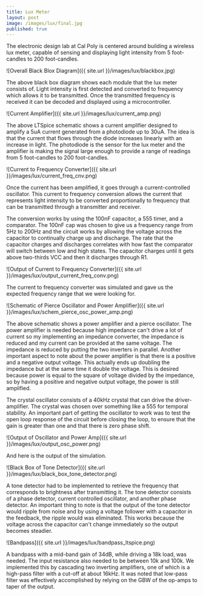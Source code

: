 ```yaml
---
title: Lux Meter
layout: post
image: /images/lux/final.jpg
published: true
---
```


The electronic design lab at Cal Poly is centered around building a wireless lux meter, capable of sensing and displaying light intensity from 5 foot-candles to 200 foot-candles.

<!-- more -->

![Overall Black Blox Diagram]({{ site.url }}/images/lux/blackbox.jpg)

The above black box diagram shows each module that the lux meter consists of. Light intensity is first detected and converted to frequency which allows it to be transmitted. Once the transmitted frequency is received it can be decoded and displayed using a microcontroller.

![Current Amplifier]({{ site.url }}/images/lux/current_amp.png)
 
The above LTSpice schematic shows a current amplifier designed to amplify a 5uA current generated from a photodiode up to 30uA. The idea is that the current that flows through the diode increases linearly with an increase in light. The photodiode is the sensor for the lux meter and the amplifier is making the signal large enough to provide a range of readings from 5 foot-candles to 200 foot-candles.

![Current to Frequency Converter]({{ site.url }}/images/lux/current_freq_cnv.png)

Once the current has been amplified, it goes through a current-controlled oscillator. This current to frequency conversion allows the current that represents light intensity to be converted proportionally to frequency that can be transmitted through a transmitter and receiver.

The conversion works by using the 100nF capacitor, a 555 timer, and a comparator. The 100nF cap was chosen to give us a frequency range from 5Hz to 200Hz and the circuit works by allowing the voltage across the capacitor to continually charge up and discharge. The rate that the capacitor charges and discharges correlates with how fast the comparator will switch between low and high states. The capacitor charges until it gets above two-thirds VCC and then it discharges through R1.

![Output of Current to Frequency Converter]({{ site.url }}/images/lux/output_current_freq_conv.png)

The current to frequency converter was simulated and gave us the expected frequency range that we were looking for. 

![Schematic of Pierce Oscillator and Power Amplifier]({{ site.url }}/images/lux/schem_pierce_osc_power_amp.png)

The above schematic shows a power amplifier and a pierce oscillator. The power amplifier is needed because high impedance can't drive a lot of current so my implementing an impedance converter, the impedance is reduced and my current can be provided at the same voltage. The impedance is reduced by putting the two inverters in parallel. Another important aspect to note about the power amplifier is that there is a positive and a negative output voltage. This actually ends up doubling the impedance but at the same time it double the voltage. This is desired because power is equal to the square of voltage divided by the impedance, so by having a positive and negative output voltage, the power is still amplified. 

The crystal oscillator consists of a 40kHz crystal that can drive the driver-amplifier. The crystal was chosen over something like a 555 for temporal stability. An important part of getting the oscillator to work was to test the open loop response of the circuit before closing the loop, to ensure that the gain is greater than one and that there is zero phase shift. 

![Output of Oscillator and Power Amp]({{ site.url }}/images/lux/output_osc_power.png)

And here is the output of the simulation.

![Black Box of Tone Detector]({{ site.url }}/images/lux/black_box_tone_detector.png)

A tone detector had to be implemented to retrieve the frequency that corresponds to brightness after transmitting it. The tone detector consists of a phase detector, current controlled oscillator, and another phase detector. An important thing to note is that the output of the tone detector would ripple from noise and by using a voltage follower with a capacitor in the feedback, the ripple would was eliminated. This works because the voltage across the capacitor can't change immediately so the output becomes steadier. 

![Bandpass]({{ site.url }}/images/lux/bandpass_ltspice.png)

A bandpass with a mid-band gain of 34dB, while driving a 18k load, was needed. The input resistance also needed to be between 10k and 100k. We implemented this by cascading two inverting amplifiers, one of which is a high-pass filter with a cut-off at about 16kHz. It was noted that low-pass filter was effectively accomplished by relying on the GBW of the op-amps to taper of the output.